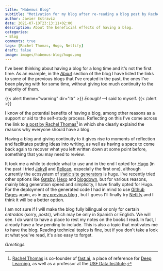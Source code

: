 ```yaml
---
title: "Habemus Blog"
subtitle: "Motivation for my blog after re-reading a blog post by Rachel Thomas"
author: Javier Estraviz
date: 2021-07-10T23:13:11+02:00
description: About the beneficial effects of having a blog.
categories:
- Blog
comments: true
tags: [Rachel Thomas, Hugo, Netlify]
draft: false
image: images/habemus-blog/hugo.png
---
```


I've been thinking about having a blog for a long time and it's not the first time. As an example, in the [_About_]((../../about)) section of the blog I have listed the links to some of the previous blogs that I've created in the past, the ones I've been playing with for some time, without giving too much continuity to the majority of them.


{{< alert theme="warning" dir="ltr" >}}
_Enough!_ --I said to myself.
{{< /alert >}}


I know of the potential benefits of having a blog, among other reasons as a support or aid to the self-study process. Reflecting on this I've come across the link to [a post by Rachel Thomas](https://medium.com/@racheltho/why-you-yes-you-should-blog-7d2544ac1045)[^1] in which she clearly explaind the reasons why everyone should have a blog.

Having a blog and giving continuity to it gives rise to moments of reflection and facilitates putting ideas into writing, as well as having a space to come back again to recover what you left written down at some point before, something that you may need to review.

It took me a while to decide what to use and in the end I opted for [Hugo](https://gohugo.io/) (in the past I tried [Jekyll](https://jekyllrb.com/) and [Pelican](https://blog.getpelican.com/), especially the first one), although currently the ecosystem of [static site generators](https://jamstack.org/generators/) is huge. I've recently tried other options like [Gatsby](https://www.gatsbyjs.com/blog/), [Hexo](https://hexo.io/) and [blogdown](https://bookdown.org/yihui/blogdown/), but for various reasons, mainly blog generation speed and simplicity, I have finally opted for Hugo. For the deployment of the generated code I had in mind to use [Github Pages](https://pages.github.com/) again, as in [my previous blog](https://estraviz.github.io/estraviz2017/) , but I guess I'll finally try [Netlify](https://www.netlify.com/) and I think it will be a better option.

I am not sure if I will make the blog fully bilingual or only for certain _entradas_ (sorry, _posts_), which may be only in Spanish or English. We will see. I do want to have a place to rest my notes on the books I read. In fact, I already have a few pending to include. This is also a topic that motivates me to have the blog. Reading technical topics is fine, but if you don't take a look at what you've read, it's also easy to forget.

_Greetings._


[^1]: [Rachel Thomas](https://rachel.fast.ai/) is co-founder of [fast.ai](https://www.fast.ai/), a place of reference for [Deep Learning](https://en.wikipedia.org/wiki/Deep_learning), as well as a professor at the [USF Data Institute](https://www.usfca.edu/data-institute).
